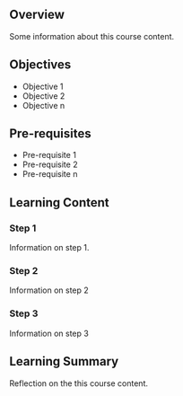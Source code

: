 ## Overview

Some information about this course content.

## Objectives

- Objective 1
- Objective 2
- Objective n

## Pre-requisites

- Pre-requisite 1
- Pre-requisite 2
- Pre-requisite n

## Learning Content

### Step 1

Information on step 1.

### Step 2

Information on step 2

### Step 3

Information on step 3

## Learning Summary

Reflection on the this course content.

